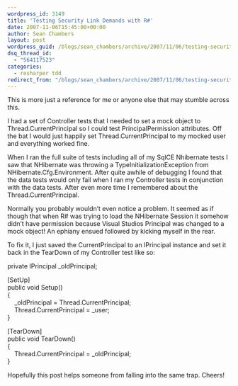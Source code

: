 ```yaml
---
wordpress_id: 3149
title: 'Testing Security Link Demands with R#'
date: 2007-11-06T15:45:00+00:00
author: Sean Chambers
layout: post
wordpress_guid: /blogs/sean_chambers/archive/2007/11/06/testing-security-link-demands-with-r.aspx
dsq_thread_id:
  - "564117523"
categories:
  - resharper tdd
redirect_from: "/blogs/sean_chambers/archive/2007/11/06/testing-security-link-demands-with-r.aspx/"
---
```

This is more just a reference for me or anyone else that may stumble across this.


  


I had a set of Controller tests that I needed to set a mock object to Thread.CurrentPrincipal so I could test PrincipalPermission attributes. Off the bat I would just happily set Thread.CurrentPrincipal to my mocked user and everything worked fine.


  


When I ran the full suite of tests including all of my SqlCE Nhibernate tests I saw that NHibernate was throwing a TypeInitializationException from NHibernate.Cfg.Environment. After quite awhile of debugging I found that the data tests would only fail when I ran my Controller tests in conjunction with the data tests. After even more time I remembered about the Thread.CurrentPrincipal.


  


Normally you probably wouldn&#8217;t even notice a problem. It seemed as if though that when R# was trying to load the NHibernate Session it somehow didn&#8217;t have permission because Visual Studios Principal was changed to a mock object! An ephiany ensued followed by kicking myself in the rear.


  


To fix it, I just saved the CurrentPrincipal to an IPrincipal instance and set it back in the TearDown of my Controller test like so:


  


private IPrincipal _oldPrincipal;  
  
[SetUp]  
public void Setup()  
{  
&nbsp;&nbsp;&nbsp; _oldPrincipal = Thread.CurrentPrincipal;  
&nbsp;&nbsp;&nbsp; Thread.CurrentPrincipal = _user;  
}  
  
[TearDown]  
public void TearDown()  
{  
&nbsp;&nbsp;&nbsp; Thread.CurrentPrincipal = _oldPrincipal;  
}


  


Hopefully this post helps someone from falling into the same trap. Cheers!